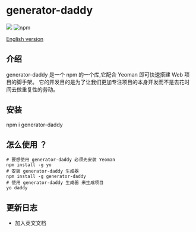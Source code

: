 # generator-daddy

<img src="https://img.shields.io/github/license/Peng-Hello/generator-daddy">
<img alt="npm" src="https://img.shields.io/npm/v/generator-daddy">

[English version](./doc/en.md)

## 介绍
generator-daddy 是一个 npm 的一个库,它配合 Yeoman 即可快速搭建 Web 项目的脚手架。
它的开发目的是为了让我们更加专注项目的本身开发而不是去花时间去做重复性的劳动。
## 安装
npm i generator-daddy
## 怎么使用 ？
```shell
# 要想使用 generator-daddy 必须先安装 Yeoman
npm install -g yo
# 安装 generator-daddy 生成器
npm install -g generator-daddy
# 使用 generator-daddy 生成器 来生成项目
yo daddy
```
## 更新日志
- 加入英文文档